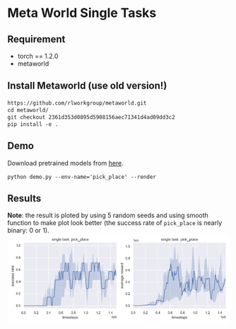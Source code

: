 # Meta World Single Tasks

## Requirement
- torch == 1.2.0
- metaworld

## Install Metaworld (use old version!)
```
https://github.com/rlworkgroup/metaworld.git
cd metaworld/
git checkout 2361d353d0895d5908156aec71341d4ad09dd3c2
pip install -e .
```

## Demo
Download pretrained models from [here](https://drive.google.com/file/d/19zdmws5rFrH_2KjAl4GnwrtpeBxgwPIG/view?usp=sharing).
```
python demo.py --env-name='pick_place' --render
```
## Results
**Note**: the result is ploted by using 5 random seeds and using smooth function to make plot look better (the success rate of `pick_place` is nearly binary: 0 or 1). 
![results](figures/results.png)
